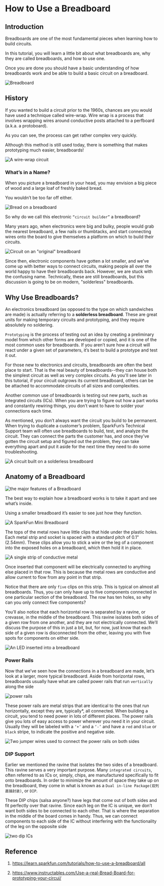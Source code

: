 # How to Use a Breadboard

## Introduction

Breadboards are one of the most fundamental pieces when learning how to build circuits. 

In this tutorial, you will learn a little bit about what breadboards are, why they are called breadboards, and how to use one. 

Once you are done you should have a basic understanding of how breadboards work and be able to build a basic circuit on a breadboard.

![Breadboard](./img/Breadboard.jpg)

## History

If you wanted to build a circuit prior to the 1960s, chances are you would have used a technique called wire-wrap. Wire wrap is a process that involves wrapping wires around conductive posts attached to a perfboard (a.k.a. a protoboard). 

As you can see, the process can get rather complex very quickly.

Although this method is still used today, there is something that makes prototyping much easier, breadboards!

![A wire-wrap circuit](./img/wire-wrap_circuit.jpg)

### What’s in a Name?
When you picture a breadboard in your head, you may envision a big piece of wood and a large loaf of freshly baked bread. 

You wouldn’t be too far off either.

![Bread on a breadboard](./img/Bread_on_a_breadboard.jpg)

So why do we call this electronic `“circuit builder”` a breadboard? 

Many years ago, when electronics were big and bulky, people would grab the nearest breadboard, a few nails or thumbtacks, and start connecting wires onto the board to give themselves a platform on which to build their circuits.

![Circuit on an "original" breadboard](./img/Circuit_on_an_original_breadboard.jpg)

Since then, electronic components have gotten a lot smaller, and we’ve come up with better ways to connect circuits, making people all over the world happy to have their breadboards back. However, we are stuck with the confusing name. Technically, these are still breadboards, but this discussion is going to be on modern, "solderless" breadboards.

## Why Use Breadboards?

An electronics breadboard (as opposed to the type on which sandwiches are made) is actually referring to a **solderless breadboard**. These are great units for making temporary circuits and prototyping, and they require absolutely no soldering.

`Prototyping` is the process of testing out an idea by creating a preliminary model from which other forms are developed or copied, and it is one of the most common uses for breadboards. If you aren’t sure how a circuit will react under a given set of parameters, it’s best to build a prototype and test it out.

For those new to electronics and circuits, breadboards are often the best place to start. That is the real beauty of breadboards--they can house both the simplest circuit as well as very complex circuits. As you'll see later in this tutorial, if your circuit outgrows its current breadboard, others can be be attached to accommodate circuits of all sizes and complexities.

Another common use of breadboards is testing out new parts, such as Integrated circuits (ICs). When you are trying to figure out how a part works and constantly rewiring things, you don’t want to have to solder your connections each time.

As mentioned, you don’t always want the circuit you build to be permanent. When trying to duplicate a customer’s problem, SparkFun’s Technical Support team will often use breadboards to build, test, and analyze the circuit. They can connect the parts the customer has, and once they’ve gotten the circuit setup and figured out the problem, they can take everything apart and put it aside for the next time they need to do some troubleshooting.

![A circuit built on a solderless breadboard](./img/A_circuit_built_on_a_solderless_breadboard.jpg)

## Anatomy of a Breadboard

![the major features of a Breadboard](./img/the%20major%20features%20of%20a%20breadboard.jpg)

The best way to explain how a breadboard works is to take it apart and see what’s inside.

Using a smaller breadboard it’s easier to see just how they function.

![A SparkFun Mini Breadboard](./img/a_mini_breadboard.jpg)

The tops of the metal rows have little clips that hide under the plastic holes. Each metal strip and socket is spaced with a standard pitch of 0.1" (2.54mm). These clips allow you to stick a wire or the leg of a component into the exposed holes on a breadboard, which then hold it in place.

![A single strip of conductive metal](./img/A%20single%20strip%20of%20conductive%20metal.jpg)


Once inserted that component will be electrically connected to anything else placed in that row. This is because the metal rows are conductive and allow current to flow from any point in that strip. 

Notice that there are only `five` clips on this strip. This is typical on almost all breadboards. Thus, you can only have up to five components connected in one particular section of the breadboard. The row has ten holes, so why can you only connect five components? 

You’ll also notice that each horizontal row is separated by a ravine, or crevasse, in the middle of the breadboard. This ravine isolates both sides of a given row from one another, and they are not electrically connected. We’ll discuss the purpose of this in just a bit, but, for now, just know that each side of a given row is disconnected from the other, leaving you with five spots for components on either side.

![An LED inserted into a breadboard](./img/An%20LED%20inserted%20into%20a%20breadboard.jpg)

### Power Rails

Now that we’ve seen how the connections in a breadboard are made, let’s look at a larger, more typical breadboard. Aside from horizontal rows, breadboards usually have what are called power rails that run `vertically` along the side

![power rails](img/powe_rails.jpg)

These power rails are metal strips that are identical to the ones that run horizontally, except they are, typically*, all connected. When building a circuit, you tend to need power in lots of different places. The power rails give you lots of easy access to power wherever you need it in your circuit. Usually they will be labeled with a `‘+’` and a `‘-’` and have a `red` and `blue` or `black` stripe, to indicate the positive and negative side.

![Two jumper wires used to connect the power rails on both sides](img/Two%20jumper%20wires%20used%20to%20connect%20the%20power%20rails%20on%20both%20sides.jpg)

### DIP Support

Earlier we mentioned the ravine that isolates the two sides of a breadboard. This ravine serves a very important purpose. Many `integrated circuits`, often referred to as ICs or, simply, chips, are manufactured specifically to fit onto breadboards. In order to minimize the amount of space they take up on the breadboard, they come in what is known as a `Dual in-line Package(双列直插封装)`, or `DIP`.

These DIP chips (salsa anyone?) have legs that come out of both sides and fit perfectly over that ravine. Since each leg on the IC is unique, we don’t want both sides to be connected to each other. That is where the separation in the middle of the board comes in handy. Thus, we can connect components to each side of the IC without interfering with the functionality of the leg on the opposite side

![two dip ICs](./img/Two%20DIP%20ICs.jpg)


## Reference

1. https://learn.sparkfun.com/tutorials/how-to-use-a-breadboard/all

2. https://www.instructables.com/Use-a-real-Bread-Board-for-prototyping-your-circui/

